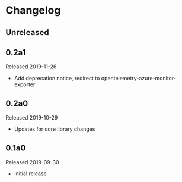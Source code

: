 # Changelog

## Unreleased

## 0.2a1

Released 2019-11-26

- Add deprecation notice, redirect to opentelemetry-azure-monitor-exporter

## 0.2a0

Released 2019-10-29

- Updates for core library changes

## 0.1a0

Released 2019-09-30

- Initial release

